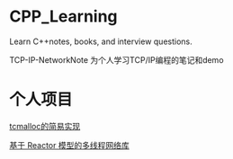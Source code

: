 # CPP_Learning
Learn C++notes, books, and interview questions.

TCP-IP-NetworkNote 为个人学习TCP/IP编程的笔记和demo
# 个人项目

[tcmalloc的简易实现](https://github.com/betacat-code/malloc)

[基于 Reactor 模型的多线程网络库](https://github.com/betacat-code/tiny-network)
